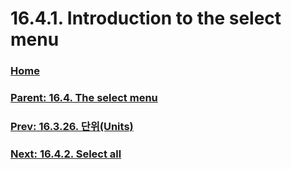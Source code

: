 # 16.4.1. Introduction to the select menu

### [Home](./00-home.md)
### [Parent: 16.4. The select menu](./16-04-00-the-select-menu.md)
### [Prev: 16.3.26. 단위(Units)](./16-03-26-00-units.md)
### [Next: 16.4.2. Select all](./16-04-02-select-all.md)
